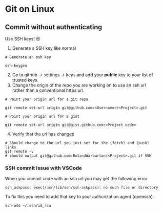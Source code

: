 # Git on Linux

## Commit without authenticating
Use SSH keys! 😍

1. Generate a SSH key like normal
```
# Generate an ssh key

ssh-keygen
```
2. Go to github -> settings -> keys and add your **public** key to your list of trusted keys.
3. Change the origin of the repo you are working on to use an ssh url rather than a conventional https url.

```
# Point your origin url for a git repo

git remote set-url origin git@github.com:<Username>/<Project>.git
```

```
# Point your origin url for a gist

git remote set-url origin git@gist.github.com:<Project code>
```

4. Verify that the url has changed
```
# Should change to the url you just set for the (fetch) and (push) links
git remote -v
# should output git@github.com:RolandWarburton/<Project>.git if SSH
```

### SSH commit Issue with VSCode
When you commit code with an ssh url you may get the following error
```
ssh_askpass: exec(/usr/lib/ssh/ssh-askpass): no such file or directory
```

To fix this you need to add that key to your authorization agent (openssh).

```
ssh-add ~/.ssh/id_rsa
```

